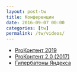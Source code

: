 ```yaml
---
layout: post-tw
title: Конференции
date: 2016-09-07 00:00
categories: [tw]
permalink: /tw/videos/
---
```


- [ProКонтент 2019](https://www.youtube.com/watch?v=X0hJO8UHQgg&list=PLQQwOgZzcgt2_D0XH2HcipbJ6nDZ5zwUo)
- [ProКонтент 2.0 (2017)](https://www.youtube.com/watch?v=ahX2IGGb6V0&list=WL&index=17&t=0s)
- [Гипербатоны Яндекса](https://events.yandex.ru/events/hyperbaton/)